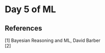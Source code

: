 # Day 5 of ML 

















**References**
------------
[1] Bayesian Reasoning and ML, David Barber  
[2] 